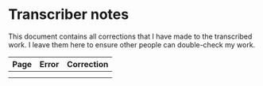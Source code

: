 # Transcriber notes

This document contains all corrections that I have made to the transcribed work. I leave them here to ensure other people can double-check my work.

| Page          | Error         | Correction         |
| ------------- | ------------- | -------------------|
|   |   |
|   |   |


